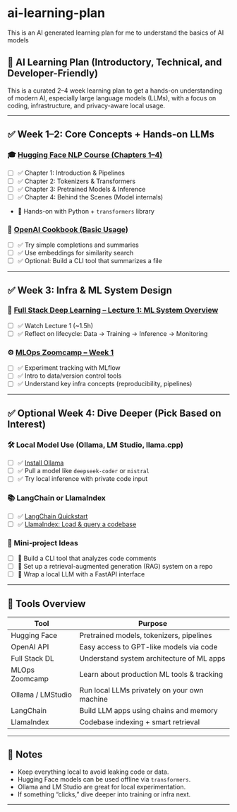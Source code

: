 # ai-learning-plan
This is an AI generated learning plan for me to understand the basics of AI models

## 🧠 AI Learning Plan (Introductory, Technical, and Developer-Friendly)

This is a curated 2–4 week learning plan to get a hands-on understanding of modern AI, especially large language models (LLMs), with a focus on coding, infrastructure, and privacy-aware local usage.

---

## ✅ Week 1–2: Core Concepts + Hands-on LLMs

### 🎓 [Hugging Face NLP Course (Chapters 1–4)](https://huggingface.co/learn/nlp-course/chapter1)
- [ ] ✅ Chapter 1: Introduction & Pipelines
- [ ] ✅ Chapter 2: Tokenizers & Transformers
- [ ] ✅ Chapter 3: Pretrained Models & Inference
- [ ] ✅ Chapter 4: Behind the Scenes (Model internals)
- 📌 Hands-on with Python + `transformers` library

### 🧪 [OpenAI Cookbook (Basic Usage)](https://github.com/openai/openai-cookbook#example-notebooks)
- [ ] ✅ Try simple completions and summaries
- [ ] ✅ Use embeddings for similarity search
- [ ] ✅ Optional: Build a CLI tool that summarizes a file

---

## ✅ Week 3: Infra & ML System Design

### 🧱 [Full Stack Deep Learning – Lecture 1: ML System Overview](https://www.youtube.com/watch?v=0wUF_Ov8b0A)
- [ ] ✅ Watch Lecture 1 (~1.5h)
- [ ] ✅ Reflect on lifecycle: Data → Training → Inference → Monitoring

### ⚙️ [MLOps Zoomcamp – Week 1](https://github.com/DataTalksClub/mlops-zoomcamp)
- [ ] ✅ Experiment tracking with MLflow
- [ ] ✅ Intro to data/version control tools
- [ ] ✅ Understand key infra concepts (reproducibility, pipelines)

---

## ✅ Optional Week 4: Dive Deeper (Pick Based on Interest)

### 🛠️ Local Model Use (Ollama, LM Studio, llama.cpp)
- [ ] ✅ [Install Ollama](https://ollama.com/)
- [ ] ✅ Pull a model like `deepseek-coder` or `mistral`
- [ ] ✅ Try local inference with private code input

### 📚 LangChain or LlamaIndex
- [ ] ✅ [LangChain Quickstart](https://docs.langchain.com/docs/get-started/introduction)
- [ ] ✅ [LlamaIndex: Load & query a codebase](https://docs.llamaindex.ai/en/stable/getting_started/starter_example.html)

### 🧩 Mini-project Ideas
- [ ] 🔧 Build a CLI tool that analyzes code comments
- [ ] 🔧 Set up a retrieval-augmented generation (RAG) system on a repo
- [ ] 🔧 Wrap a local LLM with a FastAPI interface

---

## 📌 Tools Overview

| Tool             | Purpose                                        |
|------------------|------------------------------------------------|
| Hugging Face     | Pretrained models, tokenizers, pipelines       |
| OpenAI API       | Easy access to GPT-like models via code        |
| Full Stack DL    | Understand system architecture of ML apps      |
| MLOps Zoomcamp   | Learn about production ML tools & tracking     |
| Ollama / LMStudio| Run local LLMs privately on your own machine   |
| LangChain        | Build LLM apps using chains and memory         |
| LlamaIndex       | Codebase indexing + smart retrieval            |

---

## 📝 Notes
- Keep everything local to avoid leaking code or data.
- Hugging Face models can be used offline via `transformers`.
- Ollama and LM Studio are great for local experimentation.
- If something “clicks,” dive deeper into training or infra next.

---
